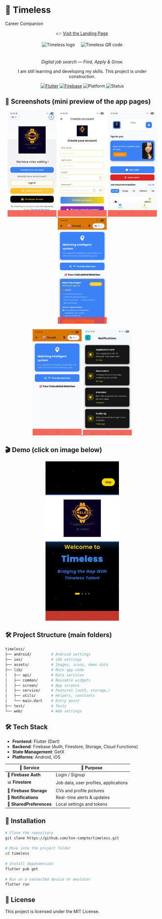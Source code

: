 # 🚀 Timeless  
Career Companion  


<p align="center">
  👉 <a href="https://holbiwan.github.io/timeless/">Visit the Landing Page</a>
</p>

<p align="center">
  <img src="https://zupimages.net/up/25/39/hjun.png" alt="Timeless logo" width="280">
  &nbsp;&nbsp;&nbsp;
  <img src="https://zupimages.net/up/25/39/b9yj.png" alt="Timeless QR code" width="270">
</p>



<h1 align="center"></h1>
<p align="center"><em>Digital job search — Find, Apply & Grow.</em></p>  

<p align="center">
  I am still learning and developing my skills. This project is under construction.
</p>

<p align="center">
  <a href="https://flutter.dev"><img alt="Flutter" src="https://img.shields.io/badge/Flutter-3.x-02569B?logo=flutter&logoColor=white"></a>
  <a href="https://firebase.google.com"><img alt="Firebase" src="https://img.shields.io/badge/Firebase-Auth%20%7C%20Firestore-FFCA28?logo=firebase&logoColor=black"></a>
  <img alt="Platform" src="https://img.shields.io/badge/Platform-Android-3DDC84?logo=android&logoColor=white">
  <img alt="Status" src="https://img.shields.io/badge/Status-Demo%20Day-4CAF50">
</p>




## 📸 Screenshots (mini preview of the app pages)

<p align="center">
  <a href="assets/screenshots/First_Screen_Connex.png">
    <img src="assets/screenshots/First_Screen_Connex.png" width="160" alt="First screen">
  </a>
  <a href="assets/screenshots/Create_Your_Account.png">
    <img src="assets/screenshots/Create_Your_Account.png" width="160" alt="Create account">
  </a>
  <a href="assets/screenshots/Dashboard.png">
    <img src="assets/screenshots/Dashboard.png" width="160" alt="Dashboard">
  </a>
  <a href="assets/screenshots/Find_My_Matches.png">
    <img src="assets/screenshots/Find_My_Matches.png" width="160" alt="Find my matches">
  </a>
</p>

<p align="center">
  <a href="assets/screenshots/Matching_system.png">
    <img src="assets/screenshots/Matching_system.png" width="160" alt="Matching system">
  </a>
  <a href="assets/screenshots/Notifs.png">
    <img src="assets/screenshots/Notifs.png" width="160" alt="Notifications">
  </a>
  </p>


## 🎬 Demo (click on image below)

<p align="center">
  <a href="https://drive.google.com/file/d/1rluLEb_Vo9qcsesfhSVJpYSz6heZSxV8/view?usp=sharing" target="_blank">
    <img src="assets/screenshots/caroussel1.png" width="240" alt="Demo thumbnail">
  </a>
</p>


## 🛠️ Project Structure (main folders)

```bash
timeless/
├── android/         # Android settings
├── ios/             # iOS settings
├── assets/          # Images, icons, demo data
├── lib/             # Main app code
│   ├── api/         # Data services
│   ├── common/      # Reusable widgets
│   ├── screen/      # App screens
│   ├── service/     # Features (auth, storage…)
│   ├── utils/       # Helpers, constants
│   └── main.dart    # Entry point
├── test/            # Tests
└── web/             # Web settings
```

## 🛠️ Tech Stack
- **Frontend**: Flutter (Dart)  
- **Backend**: Firebase (Auth, Firestore, Storage, Cloud Functions)  
- **State Management**: GetX  
- **Platforms**: Android, iOS

| 🚀 Service               | 📝 Purpose                            |
| ------------------------ | ------------------------------------- |
| 🔐 **Firebase Auth**     | Login / Signup                        |
| 📊 **Firestore**         | Job data, user profiles, applications |
| 📁 **Firebase Storage**  | CVs and profile pictures              |
| 🔔 **Notifications**     | Real-time alerts & updates            |
| 💾 **SharedPreferences** | Local settings and tokens             |

 


## 🚧 Installation

```bash
# Clone the repository
git clone https://github.com/ton-compte/timeless.git

# Move into the project folder
cd timeless

# Install dependencies
flutter pub get

# Run on a connected device or emulator
flutter run
```

## 📜 License
This project is licensed under the MIT License.














